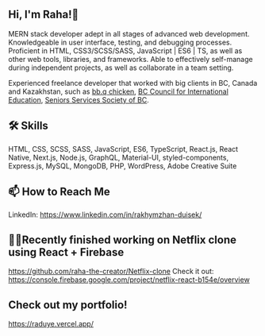 ## Hi, I'm Raha!👋
MERN stack developer adept in all stages of advanced web development. Knowledgeable
in user interface, testing, and debugging processes. Proficient in HTML, CSS3/SCSS/SASS,
JavaScript | ES6 | TS, as well as other web tools, libraries, and frameworks. Able to
effectively self-manage during independent projects, as well as collaborate in a team setting.

Experienced freelance developer that worked with big clients in BC, Canada and Kazakhstan,
such as [bb.q chicken](https://bbqchickenca.com/), [BC Council for International Education](https://bccie.bc.ca/), [Seniors Services Society of BC](https://www.seniorsservicessociety.ca/).


## 🛠 Skills
HTML, CSS, SCSS, SASS, JavaScript, ES6, TypeScript, React.js, React Native, Next.js, Node.js, GraphQL, Material-UI, styled-components, Express.js, MySQL, MongoDB, PHP, WordPress, Adobe Creative Suite


## 📫 How to Reach Me
LinkedIn: https://www.linkedin.com/in/rakhymzhan-duisek/

## 👨‍💻Recently finished working on Netflix clone using React + Firebase
https://github.com/raha-the-creator/Netflix-clone
Check it out: https://console.firebase.google.com/project/netflix-react-b154e/overview

## Check out my portfolio!
https://raduye.vercel.app/
